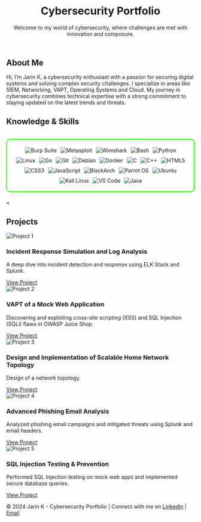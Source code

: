 <!DOCTYPE html>
<html lang="en">
<head>
  <meta charset="UTF-8">
  <meta name="viewport" content="width=device-width, initial-scale=1.0">
  <link rel="stylesheet" href="style.css">
</head>
<body>
  <!-- Header Section -->
  <header>
    <h1>Cybersecurity Portfolio</h1>
    <p>Welcome to my world of cybersecurity, where challenges are met with innovation and composure.</p>
  </header>

  <!-- Introduction Section -->
  <section class="introduction">
    <h2>About Me</h2>
    <p>
      Hi, I’m Jarin K, a cybersecurity enthusiast with a passion for securing digital systems and solving complex security challenges. 
      I specialize in areas like SIEM, Networking, VAPT, Operating Systems and Cloud. My journey in cybersecurity combines technical expertise with a strong commitment to staying updated on the latest trends and threats.
    </p>
    <h2 id="knowledge_skills" align=''> Knowledge & Skills </h2>

<br>

<div style="border: 2px solid #22F700; border-radius: 10px; padding: 20px; margin-bottom: 20px;">
  <div align="left" style="display: flex; flex-wrap: wrap; justify-content: center; gap: 10px;">
      <img src="https://img.shields.io/badge/Burp_Suite-FF6633?style=for-the-badge&logo=burp-suite&color=000000" alt="Burp Suite" />
      <img src="https://img.shields.io/badge/Metasploit-008C8C?style=for-the-badge&logo=metasploit&color=000000" alt="Metasploit" />
      <img src="https://img.shields.io/badge/Wireshark-009639?style=for-the-badge&logo=wireshark&color=000000" alt="Wireshark" />
      <img src="https://img.shields.io/badge/Bash-4EAA25?style=for-the-badge&logo=gnu-bash&color=000000" alt="Bash" />
      <img src="https://img.shields.io/badge/Python-3776AB?style=for-the-badge&logo=python&color=000000" alt="Python" />
      <img src="https://img.shields.io/badge/Linux-FCC624?style=for-the-badge&logo=linux&color=000000" alt="Linux" />
      <img src="https://img.shields.io/badge/Go-00ADD8?style=for-the-badge&logo=go&color=000000" alt="Go" />
      <img src="https://img.shields.io/badge/Git-F05032?style=for-the-badge&logo=git&color=000000" alt="Git" />
      <img src="https://img.shields.io/badge/Debian-D70A53?style=for-the-badge&logo=debian&color=000000" alt="Debian" />
      <img src="https://img.shields.io/badge/Docker-2496ED?style=for-the-badge&logo=docker&color=000000" alt="Docker" />
      <img src="https://img.shields.io/badge/C-00599C?style=for-the-badge&logo=c&color=000000" alt="C" />
      <img src="https://img.shields.io/badge/C%2B%2B-F34B7F?style=for-the-badge&logo=c%2B%2B&color=000000" alt="C++" />
      <img src="https://img.shields.io/badge/HTML5-5D4B6C?style=for-the-badge&logo=html5&color=000000" alt="HTML5" />
      <img src="https://img.shields.io/badge/CSS3-2965F1?style=for-the-badge&logo=css3&color=000000" alt="CSS3" />
      <img src="https://img.shields.io/badge/JavaScript-F7DF1E?style=for-the-badge&logo=javascript&color=000000" alt="JavaScript" />
      <img src="https://img.shields.io/badge/BlackArch-0A0A0A?style=for-the-badge&logo=blackarch&color=000000" alt="BlackArch" />
      <img src="https://img.shields.io/badge/Parrot_OS-2E8E8F?style=for-the-badge&logo=parrot&color=000000" alt="Parrot OS" />
      <img src="https://img.shields.io/badge/Ubuntu-E95420?style=for-the-badge&logo=ubuntu&color=000000" alt="Ubuntu" />
      <img src="https://img.shields.io/badge/Kali_Linux-557C94?style=for-the-badge&logo=kali-linux&color=000000" alt="Kali Linux" />
      <img src="https://img.shields.io/badge/VS_Code-007ACC?style=for-the-badge&logo=visual-studio-code&color=000000" alt="VS Code" />
      <img src="https://img.shields.io/badge/Java-007396?style=for-the-badge&logo=java&color=000000" alt="Java" />


  </div>
</div>

  <!-- Projects Section -->
  <<section class="projects">
  <h2>Projects</h2>
  <div class="project-grid">
    <div class="project-card">
      <img src="assets/images/project1.png" alt="Project 1">
      <h3>Incident Response Simulation and Log Analysis</h3>
      <p>A deep dive into incident detection and response using ELK Stack and Splunk.</p>
      <a href="projects/project1.html" class="btn">View Project</a>
    </div>
    <div class="project-card">
      <img src="assets/images/project2.png" alt="Project 2">
      <h3>VAPT of a Mock Web Application</h3>
      <p>Discovering and exploiting cross-site scripting (XSS) and SQL Injection (SQLi) flaws in OWASP Juice Shop.</p>
      <a href="projects/project2.html" class="btn">View Project</a>
    </div>
    <div class="project-card">
      <img src="assets/images/project3.png" alt="Project 3">
      <h3>Design and Implementation of Scalable Home Network Topology</h3>
      <p>Design of a network topology.</p>
      <a href="projects/project3.html" class="btn">View Project</a>
    </div>
    <div class="project-card">
      <img src="assets/images/project4.png" alt="Project 4">
      <h3>Advanced Phishing Email Analysis</h3>
      <p>Analyzed phishing email campaigns and mitigated threats using Splunk and email headers.</p>
      <a href="projects/project4.html" class="btn">View Project</a>
    </div>
    <div class="project-card">
      <img src="assets/images/project5.png" alt="Project 5">
      <h3>SQL Injection Testing & Prevention</h3>
      <p>Performed SQL Injection testing on mock web apps and implemented secure database queries.</p>
      <a href="projects/project5.html" class="btn">View Project</a>
    </div>
  </div>
</section>

  <!-- Footer Section -->
  <footer>
    <p>© 2024 Jarin K - Cybersecurity Portfolio | Connect with me on 
      <a href="https://www.linkedin.com/in/jarin-k" target="_blank">LinkedIn</a> | 
      <a href="mailto:jarinmenon100@gmail.com">Email</a>
    </p>
  </footer>

</body>
</html>
